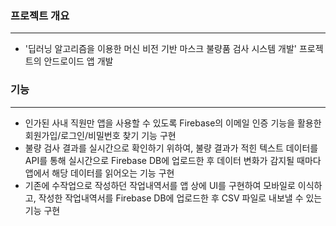 ### 프로젝트 개요

---

- '딥러닝 알고리즘을 이용한 머신 비전 기반 마스크 불량품 검사 시스템 개발' 프로젝트의 안드로이드 앱 개발

### 기능

---

- 인가된 사내 직원만 앱을 사용할 수 있도록 Firebase의 이메일 인증 기능을 활용한 회원가입/로그인/비밀번호 찾기 기능 구현
- 불량 검사 결과를 실시간으로 확인하기 위하여, 불량 결과가 적힌 텍스트 데이터를 API를 통해 실시간으로 Firebase DB에 업로드한 후 데이터 변화가 감지될 때마다 앱에서 해당 데이터를 읽어오는 기능 구현
- 기존에 수작업으로 작성하던 작업내역서를 앱 상에 UI를 구현하여 모바일로 이식하고, 작성한 작업내역서를 Firebase DB에 업로드한 후 CSV 파일로 내보낼 수 있는 기능 구현

